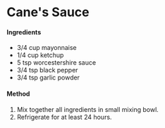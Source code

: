# Cane's Sauce

#### Ingredients
 - 3/4 cup mayonnaise
 - 1/4 cup ketchup
 - 5 tsp worcestershire sauce
 - 3/4 tsp black pepper
 - 3/4 tsp garlic powder

#### Method
 1. Mix together all ingredients in small mixing bowl.
 2. Refrigerate for at least 24 hours.
